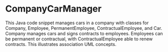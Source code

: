 # CompanyCarManager
This Java code snippet manages cars in a company with classes for Company, Employee, PermanentEmployee, ContractualEmployee, and Car. Company manages cars and signs contracts to employees. Employees can be permanent or contractual, with ContractualEmployee able to renew contracts. This illustrates association UML concepts.
